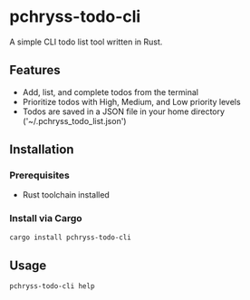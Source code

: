 # pchryss-todo-cli
A simple CLI todo list tool written in Rust.

## Features

- Add, list, and complete todos from the terminal
- Prioritize todos with High, Medium, and Low priority levels
- Todos are saved in a JSON file in your home directory ('~/.pchryss_todo_list.json')

## Installation

### Prerequisites

- Rust toolchain installed

### Install via Cargo

```bash
cargo install pchryss-todo-cli
```

## Usage
```bash
pchryss-todo-cli help
```